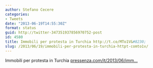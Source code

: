 ```yaml
---
author: Stefano Cecere
categories:
- Tweets
date: "2013-06-19T14:55:30Z"
format: status
guid: http://twitter-347351937856970752-post
id: 4580
title: Immobili per protesta in Turchia http://t.co/MTo1V&#8230;
slug: /2013/06/19/immobili-per-protesta-in-turchia-httpt-comto1v/
---
```


Immobili per protesta in Turchia [pressenza.com/it/2013/06/imm…](http://www.pressenza.com/it/2013/06/immobili-per-protesta-in-turchia/)